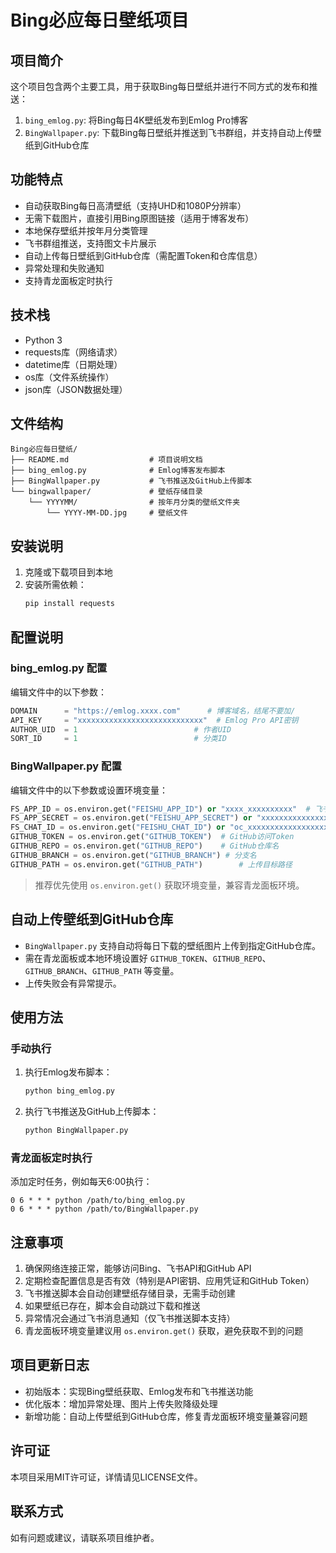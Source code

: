 # Bing必应每日壁纸项目

## 项目简介
这个项目包含两个主要工具，用于获取Bing每日壁纸并进行不同方式的发布和推送：
1. `bing_emlog.py`: 将Bing每日4K壁纸发布到Emlog Pro博客
2. `BingWallpaper.py`: 下载Bing每日壁纸并推送到飞书群组，并支持自动上传壁纸到GitHub仓库

## 功能特点
- 自动获取Bing每日高清壁纸（支持UHD和1080P分辨率）
- 无需下载图片，直接引用Bing原图链接（适用于博客发布）
- 本地保存壁纸并按年月分类管理
- 飞书群组推送，支持图文卡片展示
- 自动上传每日壁纸到GitHub仓库（需配置Token和仓库信息）
- 异常处理和失败通知
- 支持青龙面板定时执行

## 技术栈
- Python 3
- requests库（网络请求）
- datetime库（日期处理）
- os库（文件系统操作）
- json库（JSON数据处理）

## 文件结构
```
Bing必应每日壁纸/
├── README.md                  # 项目说明文档
├── bing_emlog.py              # Emlog博客发布脚本
├── BingWallpaper.py           # 飞书推送及GitHub上传脚本
└── bingwallpaper/             # 壁纸存储目录
    └── YYYYMM/                # 按年月分类的壁纸文件夹
        └── YYYY-MM-DD.jpg     # 壁纸文件
```

## 安装说明
1. 克隆或下载项目到本地
2. 安装所需依赖：
   ```bash
   pip install requests
   ```

## 配置说明
### bing_emlog.py 配置
编辑文件中的以下参数：
```python
DOMAIN      = "https://emlog.xxxx.com"      # 博客域名，结尾不要加/
API_KEY     = "xxxxxxxxxxxxxxxxxxxxxxxxxxxx"  # Emlog Pro API密钥
AUTHOR_UID  = 1                          # 作者UID
SORT_ID     = 1                          # 分类ID
```

### BingWallpaper.py 配置
编辑文件中的以下参数或设置环境变量：
```python
FS_APP_ID = os.environ.get("FEISHU_APP_ID") or "xxxx_xxxxxxxxxx"  # 飞书应用ID
FS_APP_SECRET = os.environ.get("FEISHU_APP_SECRET") or "xxxxxxxxxxxxxxxxxxxxxx"  # 飞书应用密钥
FS_CHAT_ID = os.environ.get("FEISHU_CHAT_ID") or "oc_xxxxxxxxxxxxxxxxxxxxx"  # 飞书群组ID
GITHUB_TOKEN = os.environ.get("GITHUB_TOKEN")  # GitHub访问Token
GITHUB_REPO = os.environ.get("GITHUB_REPO")    # GitHub仓库名
GITHUB_BRANCH = os.environ.get("GITHUB_BRANCH") # 分支名
GITHUB_PATH = os.environ.get("GITHUB_PATH")        # 上传目标路径
```
> 推荐优先使用 `os.environ.get()` 获取环境变量，兼容青龙面板环境。

## 自动上传壁纸到GitHub仓库
- `BingWallpaper.py` 支持自动将每日下载的壁纸图片上传到指定GitHub仓库。
- 需在青龙面板或本地环境设置好 `GITHUB_TOKEN`、`GITHUB_REPO`、`GITHUB_BRANCH`、`GITHUB_PATH` 等变量。
- 上传失败会有异常提示。

## 使用方法
### 手动执行
1. 执行Emlog发布脚本：
   ```bash
   python bing_emlog.py
   ```
2. 执行飞书推送及GitHub上传脚本：
   ```bash
   python BingWallpaper.py
   ```

### 青龙面板定时执行
添加定时任务，例如每天6:00执行：
```
0 6 * * * python /path/to/bing_emlog.py
0 6 * * * python /path/to/BingWallpaper.py
```

## 注意事项
1. 确保网络连接正常，能够访问Bing、飞书API和GitHub API
2. 定期检查配置信息是否有效（特别是API密钥、应用凭证和GitHub Token）
3. 飞书推送脚本会自动创建壁纸存储目录，无需手动创建
4. 如果壁纸已存在，脚本会自动跳过下载和推送
5. 异常情况会通过飞书消息通知（仅飞书推送脚本支持）
6. 青龙面板环境变量建议用 `os.environ.get()` 获取，避免获取不到的问题

## 项目更新日志
- 初始版本：实现Bing壁纸获取、Emlog发布和飞书推送功能
- 优化版本：增加异常处理、图片上传失败降级处理
- 新增功能：自动上传壁纸到GitHub仓库，修复青龙面板环境变量兼容问题

## 许可证
本项目采用MIT许可证，详情请见LICENSE文件。

## 联系方式
如有问题或建议，请联系项目维护者。

